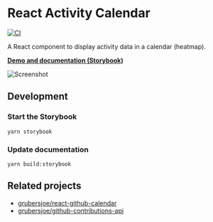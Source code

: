 # React Activity Calendar

[![CI](https://github.com/grubersjoe/react-activity-calendar/actions/workflows/test.yml/badge.svg)](https://github.com/grubersjoe/react-activity-calendar/actions/workflows/test.yml)

A React component to display activity data in a calendar (heatmap).

**[Demo and documentation (Storybook)](https://grubersjoe.github.io/react-activity-calendar)**

![Screenshot](screenshot.png?v4)

## Development

### Start the Storybook

```shell
yarn storybook
```

### Update documentation

```shell
yarn build:storybook
```

## Related projects

- [grubersjoe/react-github-calendar](https://github.com/grubersjoe/react-github-calendar)
- [grubersjoe/github-contributions-api](https://github.com/grubersjoe/github-contributions-api)
